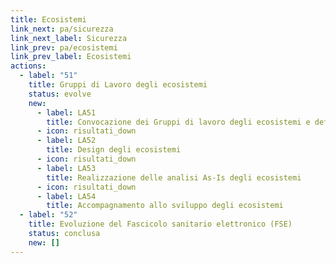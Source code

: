 ```yaml
---
title: Ecosistemi
link_next: pa/sicurezza
link_next_label: Sicurezza
link_prev: pa/ecosistemi
link_prev_label: Ecosistemi
actions:
  - label: "51"
    title: Gruppi di Lavoro degli ecosistemi
    status: evolve
    new:
      - label: LA51
        title: Convocazione dei Gruppi di lavoro degli ecosistemi e definizione dei tavoli di lavoro tecnici
      - icon: risultati_down
      - label: LA52
        title: Design degli ecosistemi
      - icon: risultati_down
      - label: LA53
        title: Realizzazione delle analisi As-Is degli ecosistemi
      - icon: risultati_down
      - label: LA54
        title: Accompagnamento allo sviluppo degli ecosistemi
  - label: "52"
    title: Evoluzione del Fascicolo sanitario elettronico (FSE)
    status: conclusa
    new: []
---
```

